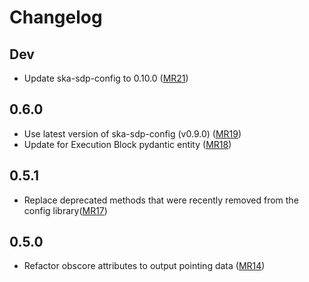 # Changelog

Dev
---
* Update ska-sdp-config to 0.10.0 ([MR21](https://gitlab.com/ska-telescope/sdp/ska-sdp-dataproduct-metadata/-/merge_requests/21))

0.6.0
----
* Use latest version of ska-sdp-config (v0.9.0) ([MR19](https://gitlab.com/ska-telescope/sdp/ska-sdp-dataproduct-metadata/-/merge_requests/19))
* Update for Execution Block pydantic entity ([MR18](https://gitlab.com/ska-telescope/sdp/ska-sdp-dataproduct-metadata/-/merge_requests/18))

0.5.1
----
* Replace deprecated methods that were recently removed from the config library([MR17](https://gitlab.com/ska-telescope/sdp/ska-sdp-dataproduct-metadata/-/merge_requests/17))

0.5.0
-----
* Refactor obscore attributes to output pointing data ([MR14](https://gitlab.com/ska-telescope/sdp/ska-sdp-dataproduct-metadata/-/merge_requests/14))